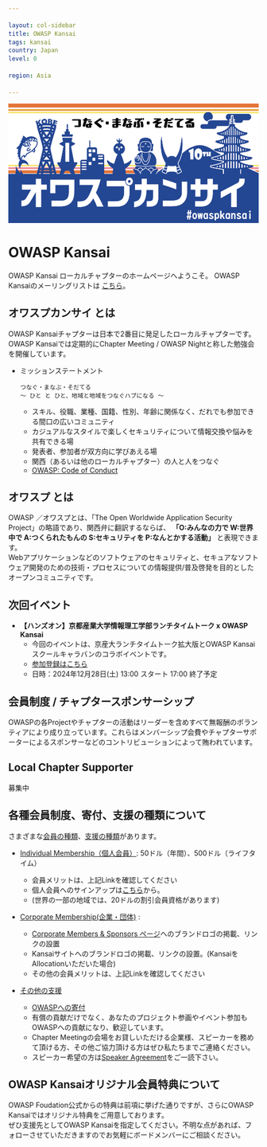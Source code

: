 ```yaml
---

layout: col-sidebar
title: OWASP Kansai
tags: kansai
country: Japan
level: 0

region: Asia

---
```



<img src="assets/images/OwaspKansai_Blue_new.png" alt="OWASP Kansai">

# OWASP Kansai  
<!-- Welcome to the Kansai chapter homepage. [Click Here](https://groups.google.com/a/owasp.org/forum/?hl=ja#!forum/kansai-chapter) to join the local chapter mailing list.  -->
OWASP Kansai ローカルチャプターのホームページへようこそ。 OWASP Kansaiのメーリングリストは [こちら](https://groups.google.com/a/owasp.org/forum/?hl=ja#!forum/kansai-chapter)。  

## オワスプカンサイ とは  
OWASP Kansaiチャプターは日本で2番目に発足したローカルチャプターです。  
OWASP Kansaiでは定期的にChapter Meeting / OWASP Nightと称した勉強会を開催しています。  
* ミッションステートメント
    ```
    つなぐ・まなぶ・そだてる
    ～ ひと と ひと、地域と地域をつなぐハブになる ～
    ```
    * スキル、役職、業種、国籍、性別、年齢に関係なく、だれでも参加できる間口の広いコミュニティ  
    * カジュアルなスタイルで楽しくセキュリティについて情報交換や悩みを共有できる場  
    * 発表者、参加者が双方向に学びあえる場  
    * 関西（あるいは他のローカルチャプター）の人と人をつなぐ  
    * [OWASP: Code of Conduct](https://owasp.org/www-policy/operational/code-of-conduct)

## オワスプ とは
OWASP ／オワスプとは、「The Open Worldwide Application Security Project」の略語であり、関西弁に翻訳するならば、 __「O:みんなの力で W:世界中で A:つくられたもんの S:セキュリティを P:なんとかする活動」__ と表現できます。  
Webアプリケーションなどのソフトウェアのセキュリティと、セキュアなソフトウェア開発のための技術・プロセスについての情報提供/普及啓発を目的としたオープンコミュニティです。  

## 次回イベント  
* __【ハンズオン】京都産業大学情報理工学部ランチタイムトーク x OWASP Kansai__  
    * 今回のイベントは、京産大ランチタイムトーク拡大版とOWASP Kansaiスクールキャラバンのコラボイベントです。
    * [参加登録はこちら](https://owasp-kansai.doorkeeper.jp/events/179740)  
    * 日時：2024年12月28日(土) 13:00 スタート 17:00 終了予定


## 会員制度 / チャプタースポンサーシップ  
OWASPの各Projectやチャプターの活動はリーダーを含めすべて無報酬のボランティアにより成り立っています。これらはメンバーシップ会費やチャプターサポーターによるスポンサーなどのコントリビューションによって賄われています。

## Local Chapter Supporter  
募集中  
<!--
<table cellpadding="15" cellspacing="0">
     <tr>
        <td><a href="https://owasp.org/" target="_blank" rel="noopener"><img src="assets/images/test.jpg" alt="＊＊＊会社"></a></td>
    </tr>
</table>
-->

<!--
## Single Meeting Supporter  
過去のイベントにおいて会場をご提供頂いた企業や、団体です。
-->

## 各種会員制度、寄付、支援の種類について  
さまざまな[会員の種類](https://owasp.org/supporters/)、[支援の種類](https://owasp.org/www-policy/testdoc/chapter-rules-of-procedure.html#chapter-sponsors--local-and-global)があります。
* [Individual Membership（個人会員）](https://owasp.org/membership/): 50ドル（年間）、500ドル（ライフタイム）  
    * 会員メリットは、上記Linkを確認してください
    * 個人会員へのサインアップは[こちら](https://myowasp.force.com/memberappregion)から。  
    * (世界の一部の地域では、20ドルの割引会員資格があります)
    
* [Corporate Membership(企業・団体)](https://owasp.org/supporters/) :  
    * [Corporate Members & Sponsors ページ](https://owasp.org/supporters)へのブランドロゴの掲載、リンクの設置  
    * Kansaiサイトへのブランドロゴの掲載、リンクの設置。(KansaiをAllocationいただいた場合)  
    * その他の会員メリットは、上記Linkを確認してください
    
* [その他の支援](https://owasp.org/www-policy/testdoc/chapter-rules-of-procedure.html#sponsors--affiliates)  
    * [OWASPへの寄付](https://owasp.org/donate/)  
    * 有償の貢献だけでなく、あなたのプロジェクト参画やイベント参加もOWASPへの貢献になり、歓迎しています。  
    * Chapter Meetingの会場をお貸しいただける企業様、スピーカーを務めて頂ける方、その他ご協力頂ける方はぜひ私たちまでご連絡ください。  
    * スピーカー希望の方は[Speaker Agreement](https://owasp.org/www-policy/legal/speaker-agreement.html)をご一読下さい。 
 
## OWASP Kansaiオリジナル会員特典について  
OWASP Foudation公式からの特典は前項に挙げた通りですが、さらにOWASP Kansaiではオリジナル特典をご用意しております。  
ぜひ支援先としてOWASP Kansaiを指定してください。不明な点があれば、フォローさせていただきますのでお気軽にボードメンバーにご相談ください。  

